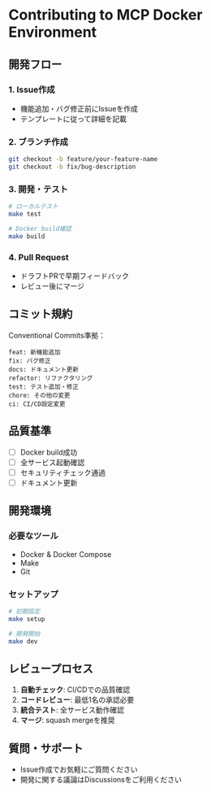 # Contributing to MCP Docker Environment

## 開発フロー

### 1. Issue作成
- 機能追加・バグ修正前にIssueを作成
- テンプレートに従って詳細を記載

### 2. ブランチ作成
```bash
git checkout -b feature/your-feature-name
git checkout -b fix/bug-description
```

### 3. 開発・テスト
```bash
# ローカルテスト
make test

# Docker build確認
make build
```

### 4. Pull Request
- ドラフトPRで早期フィードバック
- レビュー後にマージ

## コミット規約

Conventional Commits準拠：

```
feat: 新機能追加
fix: バグ修正
docs: ドキュメント更新
refactor: リファクタリング
test: テスト追加・修正
chore: その他の変更
ci: CI/CD設定変更
```

## 品質基準

- [ ] Docker build成功
- [ ] 全サービス起動確認
- [ ] セキュリティチェック通過
- [ ] ドキュメント更新

## 開発環境

### 必要なツール
- Docker & Docker Compose
- Make
- Git

### セットアップ
```bash
# 初期設定
make setup

# 開発開始
make dev
```

## レビュープロセス

1. **自動チェック**: CI/CDでの品質確認
2. **コードレビュー**: 最低1名の承認必要
3. **統合テスト**: 全サービス動作確認
4. **マージ**: squash mergeを推奨

## 質問・サポート

- Issue作成でお気軽にご質問ください
- 開発に関する議論はDiscussionsをご利用ください
